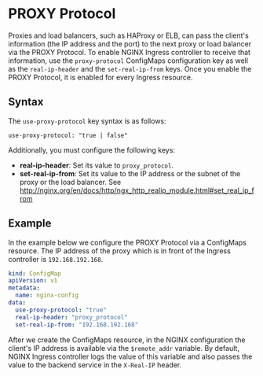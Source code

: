 # PROXY Protocol

Proxies and load balancers, such as HAProxy or ELB, can pass the client's information (the IP address and the port) to the next proxy or load balancer via the PROXY Protocol. To enable NGINX Ingress controller to receive that information, use the `proxy-protocol` ConfigMaps configuration key as well as the `real-ip-header` and the `set-real-ip-from` keys. Once you enable the PROXY Protocol, it is enabled for every Ingress resource.

## Syntax

The `use-proxy-protocol` key syntax is as follows:
```
use-proxy-protocol: "true | false"
```

Additionally, you must configure the following keys:
* **real-ip-header**: Set its value to `proxy_protocol`.
* **set-real-ip-from**: Set its value to the IP address or the subnet of the proxy or the load balancer. See http://nginx.org/en/docs/http/ngx_http_realip_module.html#set_real_ip_from

## Example

In the example below we configure the PROXY Protocol via a ConfigMaps resource. The IP address of the proxy which is in front of the Ingress controller is `192.168.192.168`.

```yaml
kind: ConfigMap
apiVersion: v1
metadata:
  name: nginx-config
data:
  use-proxy-protocol: "true"
  real-ip-header: "proxy_protocol"
  set-real-ip-from: "192.168.192.168"
```
After we create the ConfigMaps resource, in the NGINX configuration the client's IP address is available via the `$remote_addr` variable. By default, NGINX Ingress controller logs the value of this variable and also passes the value to the backend service in the `X-Real-IP` header.
